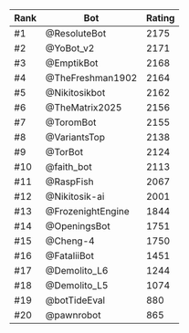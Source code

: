 Rank|Bot|Rating
---|---|---
#1|@ResoluteBot|2175
#2|@YoBot_v2|2171
#3|@EmptikBot|2168
#4|@TheFreshman1902|2164
#5|@Nikitosikbot|2162
#6|@TheMatrix2025|2156
#7|@ToromBot|2155
#8|@VariantsTop|2138
#9|@TorBot|2124
#10|@faith_bot|2113
#11|@RaspFish|2067
#12|@Nikitosik-ai|2001
#13|@FrozenightEngine|1844
#14|@OpeningsBot|1751
#15|@Cheng-4|1750
#16|@FataliiBot|1451
#17|@Demolito_L6|1244
#18|@Demolito_L5|1074
#19|@botTideEval|880
#20|@pawnrobot|865
